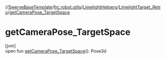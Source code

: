 //[SwerveBaseTemplate](../../../../index.md)/[frc.robot.utils](../../index.md)/[LimelightHelpers](../index.md)/[LimelightTarget_Retro](index.md)/[getCameraPose_TargetSpace](get-camera-pose_-target-space.md)

# getCameraPose_TargetSpace

[jvm]\
open fun [getCameraPose_TargetSpace](get-camera-pose_-target-space.md)(): Pose3d
